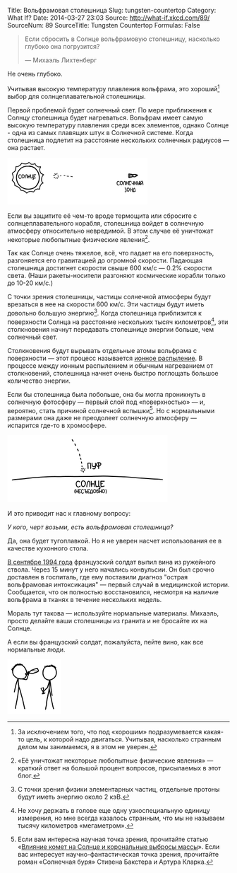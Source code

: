 Title: Вольфрамовая столешница
Slug: tungsten-countertop
Category: What If?
Date: 2014-03-27 23:03
Source: http://what-if.xkcd.com/89/
SourceNum: 89
SourceTitle: Tungsten Countertop
Formulas: False

> Если сбросить в Солнце вольфрамовую столешницу, насколько глубоко она погрузится?
> 
> — Михаэль Лихтенберг

Не очень глубоко.

Учитывая высокую температуру плавления вольфрама, это хороший[^1] выбор для солнцеплавательной столешницы.

[^1]: За исключением того, что под «хорошим» подразумевается какая-то цель, к которой надо двигаться. Учитывая, насколько странным делом мы занимаемся, я в этом не уверен.

Первой проблемой будет солнечный свет. По мере приближения к Солнцу столешница будет нагреваться. Вольфрам имеет самую высокую температуру плавления среди всех элементов, однако Солнце - одна из самых плавящих штук в Солнечной системе. Когда столешница подлетит на расстояние нескольких солнечных радиусов — она растает.

![](/uploads/089-tungsten-countertop/sun_diagram_ru.png "Если его когда-нибудь запустят, Солнечный зонд подлетит к Солнцу на 1/8 часть орбитального расстояния Меркурия.")

Если вы защитите её чем-то вроде термощита или сбросите с солнцеплавательного корабля, столешница войдет в солнечную атмосферу относительно невредимой. В этом случае её уничтожат некоторые любопытные физические явления[^2].

[^2]: «Её уничтожат некоторые любопытные физические явления» — краткий ответ на большой процент вопросов, присылаемых в этот блог.

Так как Солнце очень тяжелое, всё, что падает на его поверхность, разгоняется его гравитацией до огромной скорости. Падающая столешница достигнет скорости свыше 600 км/с — 0.2% скорости света. (Наши ракеты-носители разгоняют космические корабли только до 10-20 км/с.)

С точки зрения столешницы, частицы солнечной атмосферы будут врезаться в нее на скорости 600 км/с. Эти частицы будут иметь довольно большую энергию[^3]. Когда столешница приблизится к поверхности Солнца на расстояние нескольких тысяч километров[^4], эти столкновения начнут передавать столешнице энергии больше, чем солнечный свет.

[^3]: С точки зрения физики элементарных частиц, отдельные протоны будут иметь энергию около 2 кэВ.
[^4]: Не хочу держать в голове еще одну узкоспециальную единицу измерения, но мне всегда казалось странным, что мы не называем тысячу километров «мегаметром».

Столкновения будут вырывать отдельные атомы вольфрама с поверхности — этот процесс называется [ионное распыление](http://ru.wikipedia.org/wiki/Ионное_распыление). В процессе между ионным распылением и обычным нагреванием от столкновений, столешница начнет очень быстро поглощать большое количество энергии.

Если бы столешница была побольше, она бы могла проникнуть в солнечную фотосферу — первый слой под «поверхностью» — и, вероятно, стать причиной солнечной вспышки[^5]. Но с нормальными размерами она даже не преодолеет солнечную атмосферу — испарится где-то в хромосфере.

[^5]: Если вам интересна научная точка зрения, прочитайте статью «[Влияние комет на Солнце и корональные выбросы массы](http://meetings.copernicus.org/www.cosis.net/abstracts/EGU05/04384/EGU05-J-04384.pdf)». Если вас интересует научно-фантастическая точка зрения, прочитайте роман «Солнечная буря» Стивена Бакстера и Артура Кларка.

![](/uploads/089-tungsten-countertop/sun_bye_ru.png "Прощай, верная столешница. Не знаю, какова была твоя миссия, но уверен, что ты справилась.")

И это приводит нас к главному вопросу:

_У кого, черт возьми, есть вольфрамовая столешница?_

Да, она будет тугоплавкой. Но я не уверен насчет использования ее в качестве кухонного стола.

[В сентябре 1994 года](http://www.ncbi.nlm.nih.gov/pubmed/8874460) французский солдат выпил вина из ружейного ствола. Через 15 минут у него начались конвульсии. Он был срочно доставлен в госпиталь, где ему поставили диагноз "острaя вольфрамовая интоксикация" — первый случай в медицинской истории. Сообщается, что он полностью восстановился, несмотря на наличие вольфрама в тканях в течение нескольких недель.

Мораль тут такова — используйте нормальные материалы. Михаэль, просто делайте ваши столешницы из гранита и не бросайте их на Солнце.

А если вы французский солдат, пожалуйста, пейте вино, как все нормальные люди.

![](/uploads/089-tungsten-countertop/sun_wine.png "Похоже на то.")
